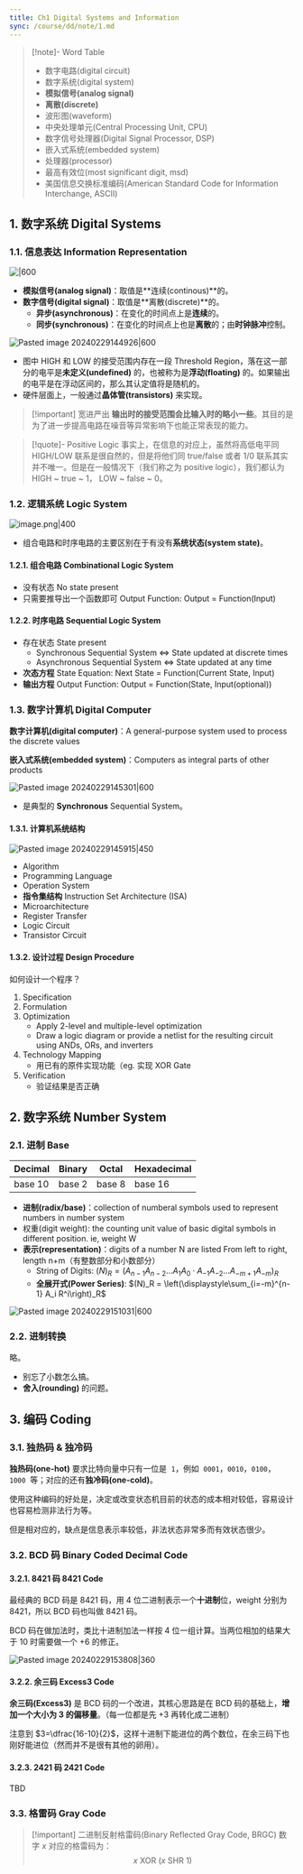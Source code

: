 ```yaml
---
title: Ch1 Digital Systems and Information
sync: /course/dd/note/1.md
---
```


> [!note]- Word Table
>
> - 数字电路(digital circuit)
> - 数字系统(digital system)
> - **模拟信号(analog signal)**
> - **离散(discrete)**
> - 波形图(waveform)
> - 中央处理单元(Central Processing Unit, CPU)
> - 数字信号处理器(Digital Signal Processor, DSP)
> - 嵌入式系统(embedded system)
> - 处理器(processor)
> - 最高有效位(most significant digit, msd)
> - 美国信息交换标准编码(American Standard Code for Information Interchange, ASCII)

## 1. 数字系统 Digital Systems

### 1.1. 信息表达 Information Representation

![|600](https://static.memset0.cn/img/v6/2024/02/29/EKlm3n1t.png)

- **模拟信号(analog signal)**：取值是**连续(continous)**的。
- **数字信号(digital signal)**：取值是**离散(discrete)**的。
	- **异步(asynchronous)**：在变化的时间点上是**连续**的。
	- **同步(synchronous)**：在变化的时间点上也是**离散**的；由**时钟脉冲**控制。

![Pasted image 20240229144926|600](https://static.memset0.cn/img/v6/2024/02/29/iwTGPXzI.png)

- 图中 HIGH 和 LOW 的接受范围内存在一段 Threshold Region，落在这一部分的电平是**未定义(undefined)** 的，也被称为是**浮动(floating)** 的。如果输出的电平是在浮动区间的，那么其认定值将是随机的。
- 硬件层面上，一般通过**晶体管(transistors)** 来实现。

>[!important]  宽进严出
> **输出时的接受范围会比输入时的略小一些**。其目的是为了进一步提高电路在噪音等异常影响下也能正常表现的能力。

> [!quote]- Positive Logic
> 事实上，在信息的对应上，虽然将高低电平同 HIGH/LOW 联系是很自然的，但是将他们同 true/false 或者 1/0 联系其实并不唯一。但是在一般情况下（我们称之为 positive logic），我们都认为 HIGH ~ true ~ 1， LOW ~ false ~ 0。

### 1.2. 逻辑系统 Logic System

![image.png|400](https://static.memset0.cn/img/v6/2024/02/29/9GqTsPkI.png)

- 组合电路和时序电路的主要区别在于有没有**系统状态(system state)**。

#### 1.2.1. 组合电路 Combinational Logic System

- 没有状态 No state present
- 只需要推导出一个函数即可 Output Function: Output = Function(Input)

#### 1.2.2. 时序电路 Sequential Logic System

- 存在状态 State present
	- Synchronous Sequential System <=> State updated at discrete times
	- Asynchronous Sequential System <=> State updated at any time
- **次态方程** State Equation: Next State = Function(Current State, Input)
- **输出方程** Output Function: Output = Function(State, Input(optional))

### 1.3. 数字计算机 Digital Computer

**数字计算机(digital computer)**：A general-purpose system used to process the discrete values

**嵌入式系统(embedded system)**：Computers as integral parts of other products


![Pasted image 20240229145301|600](https://static.memset0.cn/img/v6/2024/02/29/p6SvckWy.png)

- 是典型的 **Synchronous** Sequential System。
#### 1.3.1. 计算机系统结构

![Pasted image 20240229145915|450](https://static.memset0.cn/img/v6/2024/02/29/5p1qHRlr.png)

- Algorithm
- Programming Language
- Operation System
- **指令集结构** Instruction Set Architecture (ISA)
- Microarchitecture
- Register Transfer
- Logic Circuit
- Transistor Circuit

#### 1.3.2. 设计过程 Design Procedure

如何设计一个程序？

1. Specification
2. Formulation
3. Optimization
	- Apply 2-level and multiple-level optimization
	- Draw a logic diagram or provide a netlist for the resulting circuit using ANDs, ORs, and inverters
4. Technology Mapping
	- 用已有的原件实现功能（eg. 实现 XOR Gate
5. Verification
	- 验证结果是否正确


## 2. 数字系统 Number System

### 2.1. 进制 Base

| Decimal | Binary | Octal  | Hexadecimal |
| ------- | ------ | ------ | ----------- |
| base 10 | base 2 | base 8 | base 16     |

- **进制(radix/base)**：collection of numberal symbols used to represent numbers in number system
- 权重(digit weight): the counting unit value of basic digital symbols in different position. ie, weight W
- **表示(representation)**：digits of a number N are listed From left to right, length n+m（有整数部分和小数部分）
	- String of Digits:  $(N)_R = (A_{n-1} A_{n-2} \ldots A_1 A_0 \cdot A_{-1} A_{-2} \ldots A_{-m+1} A_{-m})_R$
	- **全展开式(Power Series)**: $(N)_R = \left(\displaystyle\sum_{i=-m}^{n-1} A_i R^i\right)_R$


![Pasted image 20240229151031|600](https://static.memset0.cn/img/v6/2024/02/29/W6SstT31.png)

### 2.2. 进制转换

略。

- 别忘了小数怎么搞。
- **舍入(rounding)** 的问题。

## 3. 编码 Coding

### 3.1. 独热码 & 独冷码

**独热码(one-hot)** 要求比特向量中只有一位是  `1`，例如  `0001`，`0010`，`0100`，`1000`  等；对应的还有**独冷码(one-cold)**。

使用这种编码的好处是，决定或改变状态机目前的状态的成本相对较低，容易设计也容易检测非法行为等。

但是相对应的，缺点是信息表示率较低，非法状态非常多而有效状态很少。

### 3.2. BCD 码 Binary Coded Decimal Code

#### 3.2.1. 8421 码 8421 Code

最经典的 BCD 码是 8421 码，用 4 位二进制表示一个**十进制**位，weight 分别为 8421，所以 BCD 码也叫做 8421 码。

BCD 码在做加法时，类比十进制加法一样按 4 位一组计算。当两位相加的结果大于 10 时需要做一个 +6 的修正。

![Pasted image 20240229153808|360](https://static.memset0.cn/img/v6/2024/02/29/WFiHh2bR.png)

#### 3.2.2. 余三码 Excess3 Code

**余三码(Excess3)** 是 BCD 码的一个改进，其核心思路是在 BCD 码的基础上，**增加一个大小为 3 的偏移量**。（每一位都是先 +3 再转化成二进制）

注意到 $3=\dfrac{16-10}{2}$，这样十进制下能进位的两个数位，在余三码下也刚好能进位（然而并不是很有其他的卵用）。

#### 3.2.3. 2421 码 2421 Code

TBD

### 3.3. 格雷码 Gray Code

> [!important] 二进制反射格雷码(Binary Reflected Gray Code, BRGC)
> 数字  $x$ 对应的格雷码为：
> $$x \text{ XOR } (x \text{ SHR } 1)$$


